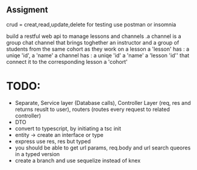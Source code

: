 ## Assigment

crud = creat,read,update,delete
for testing use postman or insomnia

build a restful web api to manage lessons and channels .a channel is a group chat channel that brings toghether an instructor and a group of students from the same cohort as they work on a lesson
a 'lesson' has :
a uniqe 'id',
a 'name'
a channel has :
a uniqe 'id'
a 'name'
a 'lesson 'id'' that connect it to the corresponding lesson
a 'cohort'

# TODO:

- Separate, Service layer (Database calls), Controller Layer (req, res and returns reuslt to user), routers (routes every request to related controller)
- DTO
- convert to typescript, by initiating a tsc init
- entity -> create an interface or type
- express use res, res but typed
- you should be able to get url params, req.body and url search queores in a typed version
- create a branch and use sequelize instead of knex
